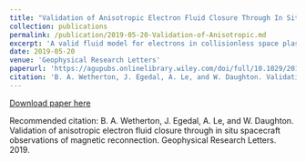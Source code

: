 ```yaml
---
title: "Validation of Anisotropic Electron Fluid Closure Through In Situ Spacecraft Observations of Magnetic Reconnection"
collection: publications
permalink: /publication/2019-05-20-Validation-of-Anisotropic.md
excerpt: 'A valid fluid model for electrons in collisionless space plasmas is desirable for understanding the structure and evolution of magnetic reconnection geometries. Additionally, such a fluid model would be useful for the simulation of systems too large to be tractable in a fully kinetic model. Using Magnetospheric Multiscale spacecraft observations, we provide direct confirmation of the Lê et al., 2009 (https://doi.org/10.1103/PhysRevLett.102.085001) equations of state for the electron pressure tensor during guide field reconnection and demonstrate how the closure can be applied in efficient numerical simulation, yielding new physical insight to the electron heating problem. Furthermore, we use the Lê et al., 2009 equations of state to predict a scaling of electron heating in the exhaust comparable to the available observational data.'
date: 2019-05-20
venue: 'Geophysical Research Letters'
paperurl: 'https://agupubs.onlinelibrary.wiley.com/doi/full/10.1029/2019GL083119'
citation: 'B. A. Wetherton, J. Egedal, A. Le, and W. Daughton. Validation of anisotropic electron fluid closure through in situ spacecraft observations of magnetic reconnection. Geophysical Research Letters. 2019. '
---
```


[Download paper here](https://agupubs.onlinelibrary.wiley.com/doi/full/10.1029/2019GL083119)

Recommended citation: B. A. Wetherton, J. Egedal, A. Le, and W. Daughton. Validation of anisotropic electron fluid closure through in situ spacecraft observations of magnetic reconnection. Geophysical Research Letters. 2019. 